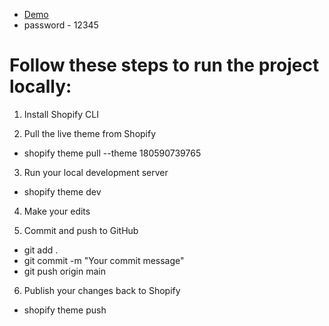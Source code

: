 - [Demo](https://yuejargjquwncvum-95191367989.shopifypreview.com)
- password - 12345

# Follow these steps to run the project locally:

1. Install Shopify CLI

2. Pull the live theme from Shopify

- shopify theme pull --theme 180590739765

3. Run your local development server

- shopify theme dev

4. Make your edits

5. Commit and push to GitHub

- git add .
- git commit -m "Your commit message"
- git push origin main

6. Publish your changes back to Shopify

- shopify theme push
